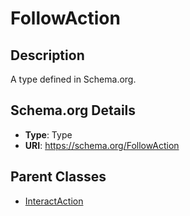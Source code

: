 # FollowAction

## Description
A type defined in Schema.org.

## Schema.org Details
- **Type**: Type
- **URI**: https://schema.org/FollowAction

## Parent Classes
- [InteractAction](../InteractAction.md)

